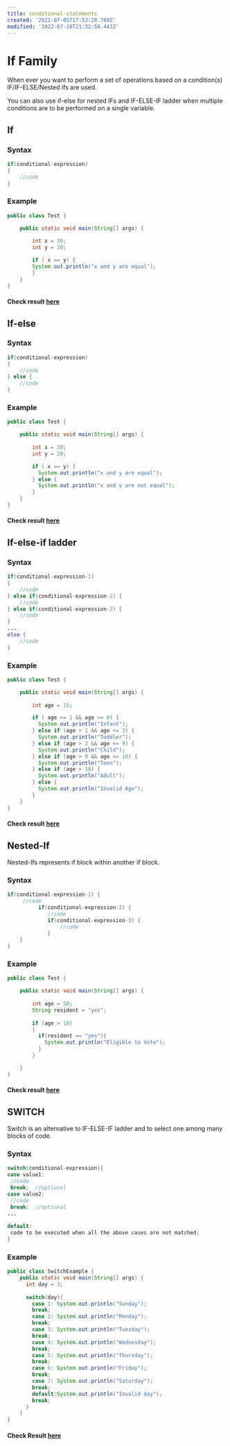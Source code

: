 ```yaml
---
title: conditional-statements
created: '2022-07-05T17:53:20.769Z'
modified: '2022-07-10T21:32:50.443Z'
---
```


# If Family

When ever you want to perform a set of operations based on a condition(s) IF/IF-ELSE/Nested ifs are used.

You can also use if-else for nested IFs and IF-ELSE-IF ladder when multiple conditions are to be performed on a single variable.

## If

### Syntax

```java
if(conditional-expression)
{
    //code
}
```
### Example

```java
public class Test {

    public static void main(String[] args) {
        
        int x = 30;
        int y = 30;

        if ( x == y) {
        System.out.println("x and y are equal");
        }
    }
}
```
#### Check result [here](https://onecompiler.com/java/3vk67ygka)

## If-else

### Syntax

```java
if(conditional-expression)
{
    //code
} else {
    //code
}
```
### Example

```java
public class Test {

    public static void main(String[] args) {
        
        int x = 30;
        int y = 20;

        if ( x == y) {
          System.out.println("x and y are equal");
        } else {
          System.out.println("x and y are not equal");  
        }
    }
}
```
#### Check result [here](https://onecompiler.com/java/3vk67mrw4)

## If-else-if ladder

### Syntax
```java
if(conditional-expression-1)
{
    //code
} else if(conditional-expression-2) {
    //code
} else if(conditional-expression-3) {
    //code
}
....
else {
    //code
}
```

### Example
```java
public class Test {

    public static void main(String[] args) {
        
        int age = 15;

        if ( age <= 1 && age >= 0) {
          System.out.println("Infant");
        } else if (age > 1 && age <= 3) {
          System.out.println("Toddler");
        } else if (age > 3 && age <= 9) {
          System.out.println("Child");
        } else if (age > 9 && age <= 18) {
          System.out.println("Teen");
        } else if (age > 18) {
          System.out.println("Adult");
        } else {
          System.out.println("Invalid Age");
        }
    }
}
```
#### Check result [here](https://onecompiler.com/java/3vk683h7e)

## Nested-If

Nested-Ifs represents if block within another if block. 

### Syntax
```java
if(conditional-expression-1) {    
     //code    
          if(conditional-expression-2) {  
             //code
             if(conditional-expression-3) {
                 //code
             }  
    }    
}
```

### Example
```java
public class Test {

    public static void main(String[] args) {
        
        int age = 50;
        String resident = "yes";
        
        if (age > 18)
        {
          if(resident == "yes"){
            System.out.println("Eligible to Vote");
          }
        }

    }
}
```
#### Check result [here](https://onecompiler.com/java/3vk683h7e)

## SWITCH

Switch is an alternative to IF-ELSE-IF ladder and to select one among many blocks of code.

### Syntax

```java
switch(conditional-expression){    
case value1:    
 //code    
 break;  //optional  
case value2:    
 //code    
 break;  //optional  
...    
    
default:     
 code to be executed when all the above cases are not matched;    
} 
```
### Example
```java
public class SwitchExample {
    public static void main(String[] args) {
      int day = 3;
      
      switch(day){
        case 1: System.out.println("Sunday");
        break;
        case 2: System.out.println("Monday");
        break;
        case 3: System.out.println("Tuesday");
        break;
        case 4: System.out.println("Wednesday");
        break;
        case 5: System.out.println("Thursday");
        break;
        case 6: System.out.println("Friday");
        break;
        case 7: System.out.println("Saturday");
        break;
        default:System.out.println("Invalid day");
        break; 
      }
    }
}
```
####  Check Result [here](https://onecompiler.com/java/3vk6b38qb)

